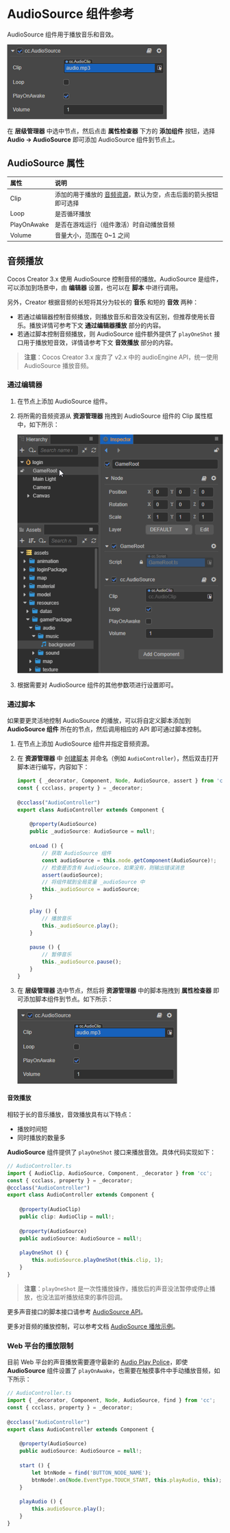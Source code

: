 # AudioSource 组件参考

AudioSource 组件用于播放音乐和音效。

![audioSource](audio/audiosource.png)

在 **层级管理器** 中选中节点，然后点击 **属性检查器** 下方的 **添加组件** 按钮，选择 **Audio -> AudioSource** 即可添加 AudioSource 组件到节点上。


## AudioSource 属性

|属性            | 说明                    |
|:--            | :--                     |
|Clip           | 添加的用于播放的 [音频资源](../asset/audio.md)，默认为空，点击后面的箭头按钮即可选择      |
|Loop           | 是否循环播放              |
|PlayOnAwake    | 是否在游戏运行（组件激活）时自动播放音频 |
|Volume         | 音量大小，范围在 0~1 之间   |

## 音频播放

Cocos Creator 3.x 使用 AudioSource 控制音频的播放。AudioSource 是组件，可以添加到场景中，由 **编辑器** 设置，也可以在 **脚本** 中进行调用。

另外，Creator 根据音频的长短将其分为较长的 **音乐** 和短的 **音效** 两种：

- 若通过编辑器控制音频播放，则播放音乐和音效没有区别，但推荐使用长音乐。播放详情可参考下文 **通过编辑器播放** 部分的内容。
- 若通过脚本控制音频播放，则 AudioSource 组件额外提供了 `playOneShot` 接口用于播放短音效，详情请参考下文 **音效播放** 部分的内容。

>**注意**：Cocos Creator 3.x 废弃了 v2.x 中的 audioEngine API，统一使用 AudioSource 播放音频。

### 通过编辑器

1. 在节点上添加 AudioSource 组件。
2. 将所需的音频资源从 **资源管理器** 拖拽到 AudioSource 组件的 Clip 属性框中，如下所示：

    ![audioClip](audio/audiocilp.gif)

3. 根据需要对 AudioSource 组件的其他参数项进行设置即可。

### 通过脚本

如果要更灵活地控制 AudioSource 的播放，可以将自定义脚本添加到 **AudioSource 组件** 所在的节点，然后调用相应的 API 即可通过脚本控制。

1. 在节点上添加 AudioSource 组件并指定音频资源。
2. 在 **资源管理器** 中 [创建脚本](../scripting/setup.md) 并命名（例如 `AudioController`），然后双击打开脚本进行编写，内容如下：

    ```typescript
   import { _decorator, Component, Node, AudioSource, assert } from 'cc';
    const { ccclass, property } = _decorator;

    @ccclass("AudioController")
    export class AudioController extends Component { 
    
        @property(AudioSource)
        public _audioSource: AudioSource = null!;

        onLoad () {
            // 获取 AudioSource 组件
            const audioSource = this.node.getComponent(AudioSource)!;
            // 检查是否含有 AudioSource，如果没有，则输出错误消息
            assert(audioSource);
            // 将组件赋到全局变量 _audioSource 中
            this._audioSource = audioSource;
        }

        play () {
            // 播放音乐
            this._audioSource.play();
        }

        pause () {
            // 暂停音乐
            this._audioSource.pause();
        }
    }
    ```

3. 在 **层级管理器** 选中节点，然后将 **资源管理器** 中的脚本拖拽到 **属性检查器** 即可添加脚本组件到节点。如下所示：

    ![audioSource](audio/audiosource.png)

#### 音效播放

相较于长的音乐播放，音效播放具有以下特点：

- 播放时间短
- 同时播放的数量多

**AudioSource** 组件提供了 `playOneShot` 接口来播放音效。具体代码实现如下：

```typescript
// AudioController.ts
import { AudioClip, AudioSource, Component, _decorator } from 'cc';
const { ccclass, property } = _decorator;
@ccclass("AudioController")
export class AudioController extends Component {     

    @property(AudioClip)
    public clip: AudioClip = null!;   

    @property(AudioSource)
    public audioSource: AudioSource = null!;

    playOneShot () {
        this.audioSource.playOneShot(this.clip, 1);
    }
}
```

> **注意**：`playOneShot` 是一次性播放操作，播放后的声音没法暂停或停止播放，也没法监听播放结束的事件回调。

更多声音接口的脚本接口请参考 [AudioSource API](__APIDOC__/zh/classes/component_audio.audiosource.html)。

更多对音频的播放控制，可以参考文档 [AudioSource 播放示例](./audioExample.md)。

### Web 平台的播放限制

目前 Web 平台的声音播放需要遵守最新的 [Audio Play Police](https://www.chromium.org/audio-video/autoplay)，即使 **AudioSource** 组件设置了 `playOnAwake`，也需要在触摸事件中手动播放音频，如下所示：

```typescript
// AudioController.ts
import { _decorator, Component, Node, AudioSource, find } from 'cc';
const { ccclass, property } = _decorator;

@ccclass("AudioController")
export class AudioController extends Component {      

    @property(AudioSource)
    public audioSource: AudioSource = null!;

    start () {
        let btnNode = find('BUTTON_NODE_NAME');
        btnNode!.on(Node.EventType.TOUCH_START, this.playAudio, this);
    }
    
    playAudio () {
        this.audioSource.play();
    }
}
```
